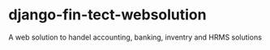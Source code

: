 # django-fin-tect-websolution
A web solution to handel accounting, banking, inventry and HRMS solutions
